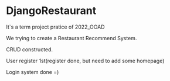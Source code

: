 # DjangoRestaurant

It`s a term project pratice of 2022_OOAD

We trying to create a Restaurant Recommend System.

CRUD constructed.

User register 1st(register done, but need to add some homepage)

Login system done =)
